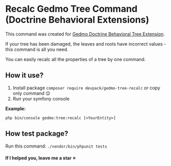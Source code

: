 # Recalc Gedmo Tree Command (Doctrine Behavioral Extensions)

This command was created for [Gedmo Doctrine Behavioral Tree Extension](https://github.com/Atlantic18/DoctrineExtensions).

If your tree has been damaged, the leaves and roots have incorrect values - this command is all you need.

You can easily recalc all the properties of a tree by one command.

## How it use?

1. Install package ``composer require devpack/gedmo-tree-recalc`` or copy only command 😉
1. Run your symfony console

**Example:**

```
php bin/console gedmo:tree:recalc [<YourEntity>]
```

## How test package?

Run this command: ``./vendor/bin/phpunit tests``

#### If I helped you, leave me a star ⭐
